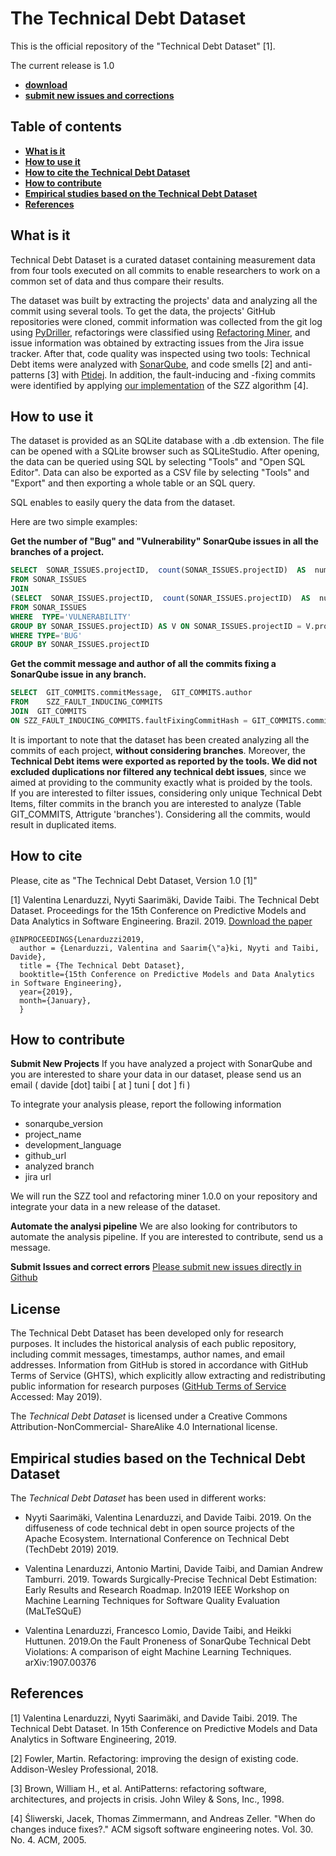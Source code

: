 # The Technical Debt Dataset

This is the official repository of the "Technical Debt Dataset" [1]. 

The current release is 1.0 

* [**download**](https://github.com/clowee/The-Technical-Debt-Dataset/releases/tag/1.0)
* [**submit new issues and corrections**](https://github.com/clowee/The-Technical-Debt-Dataset/issues)


## Table of contents
* **[What is it](#What-is-it)**
* **[How to use it](#How-to-use-it)**
* **[How to cite the Technical Debt Dataset](#how-to-cite)**
* **[How to contribute](#how-to-contribute)**
* **[Empirical studies based on the Technical Debt Dataset](#Empirical-studies-based-on-the-Technical-Debt-Dataset)**
* **[References](#references)**

## What is it

Technical Debt Dataset is a curated dataset containing measurement data from four tools executed on all commits to enable researchers to work on a common set of data and thus compare their results.

The dataset was built by extracting the projects' data and analyzing all the commit using several tools. To get the data, the projects' GitHub repositories were cloned, commit information was collected from the git log using [PyDriller](https://github.com/ishepard/pydriller), refactorings were classified using [Refactoring Miner](https://github.com/tsantalis/RefactoringMiner), and issue information was obtained by extracting issues from the Jira issue tracker. After that, code quality was inspected using two tools: Technical Debt items were analyzed with [SonarQube](https://www.sonarqube.org/), and code smells [2] and anti-patterns [3] with [Ptidej](http://www.ptidej.net/). In addition, the fault-inducing and -fixing commits were identified by applying [our implementation](https://github.com/clowee/OpenSZZ) of the SZZ algorithm [4].

 

## How to use it
The dataset is  provided as an SQLite database with a  .db extension. The file  can be opened with a SQLite browser such as SQLiteStudio. After opening, the data can be queried using SQL by selecting "Tools" and "Open SQL Editor". Data
can also be exported as a CSV file by selecting "Tools" and "Export" and then exporting a whole table or an SQL query.

SQL enables to easily query the data from the dataset. 

Here are two simple examples: 


**Get the number of "Bug" and "Vulnerability" SonarQube issues in all the branches of a project.**

```sql
SELECT  SONAR_ISSUES.projectID,  count(SONAR_ISSUES.projectID)  AS  numberOfBugIssues,  numberOfVulnerabilityIssues
FROM SONAR_ISSUES
JOIN
(SELECT  SONAR_ISSUES.projectID,  count(SONAR_ISSUES.projectID)  AS  numberOfVulnerabilityIssues
FROM SONAR_ISSUES
WHERE  TYPE='VULNERABILITY'
GROUP BY SONAR_ISSUES.projectID) AS V ON SONAR_ISSUES.projectID = V.projectID
WHERE TYPE='BUG'
GROUP BY SONAR_ISSUES.projectID
```




**Get the commit message and author of all the commits fixing a SonarQube issue in any branch.**

```sql
SELECT  GIT_COMMITS.commitMessage,  GIT_COMMITS.author
FROM	SZZ_FAULT_INDUCING_COMMITS
JOIN  GIT_COMMITS
ON SZZ_FAULT_INDUCING_COMMITS.faultFixingCommitHash = GIT_COMMITS.commitHash
```

It is important to note that the dataset has been created analyzing all the commits of each project, **without considering branches**. Moreover, the **Technical Debt items were exported as reported by the tools. We did not excluded duplications nor filtered any technical debt issues**, since we aimed at providing to the community exactly what is proided by the tools.  
If you are interested to filter issues, considering only unique Technical Debt Items, filter commits in the branch you are interested to analyze (Table GIT_COMMITS, Attrigute 'branches'). Considering all the commits, would result in duplicated items.  


## How to cite 

Please, cite as "The Technical Debt Dataset, Version 1.0 [1]"

[1] Valentina Lenarduzzi, Nyyti Saarimäki, Davide Taibi. The Technical Debt Dataset. Proceedings for the 15th Conference on Predictive Models and Data Analytics in Software Engineering. Brazil. 2019. 
[Download the paper](http://www.taibi.it/sites/default/files/2019%20-%20Promise%20-%20The%20Technical%20Debt%20Dataset%20-%20ACM%20Version.pdf)

```
@INPROCEEDINGS{Lenarduzzi2019,
  author = {Lenarduzzi, Valentina and Saarim{\"a}ki, Nyyti and Taibi, Davide},
  title = {The Technical Debt Dataset},
  booktitle={15th Conference on Predictive Models and Data Analytics in Software Engineering}, 
  year={2019}, 
  month={January},
  }
```

## How to contribute

**Submit New Projects**
If you have analyzed a project with SonarQube and you are interested to share your data in our dataset, please send us an email ( davide [dot] taibi [ at ] tuni [ dot ] fi )

To integrate your analysis please, report the following information 
* sonarqube_version
* project_name
* development_language
* github_url
* analyzed branch
* jira url 

We will run the SZZ tool and refactoring miner 1.0.0 on your repository and integrate your data in a new release of the dataset. 

**Automate the analysi pipeline**
We are also looking for contributors to automate the analysis pipeline. If you are interested to contribute, send us a message. 

**Submit Issues and correct errors**
[Please submit new issues directly in Github](https://github.com/clowee/The-Technical-Debt-Dataset/issues)

## License
The Technical Debt Dataset has been developed only for research purposes. It includes the historical analysis of each public repository, including commit messages, timestamps, author names, and email addresses. Information from GitHub is stored in accordance with GitHub Terms of Service (GHTS), which explicitly allow extracting and redistributing public information for research purposes ([GitHub Terms of Service](goo.gl/yeZh1E) Accessed: May 2019). 

The _Technical Debt Dataset_ is licensed under a Creative Commons Attribution-NonCommercial- ShareAlike 4.0 International license.

 ## Empirical studies based on the Technical Debt Dataset
The _Technical Debt Dataset_ has been used in different works: 

* Nyyti Saarimäki, Valentina Lenarduzzi, and Davide Taibi. 2019. On the diffuseness of code technical debt in open source projects of the Apache Ecosystem. International Conference on Technical Debt (TechDebt 2019) 2019.

* Valentina Lenarduzzi, Antonio Martini, Davide Taibi, and Damian Andrew Tamburri. 2019. Towards Surgically-Precise Technical Debt Estimation: Early Results and Research Roadmap. In2019 IEEE Workshop on Machine Learning Techniques for Software Quality Evaluation (MaLTeSQuE)

* Valentina Lenarduzzi, Francesco Lomio, Davide Taibi, and Heikki Huttunen. 2019.On the Fault Proneness of SonarQube Technical Debt Violations: A comparison of eight Machine Learning Techniques.  arXiv:1907.00376


 ## References
[1] Valentina Lenarduzzi, Nyyti Saarimäki, and Davide Taibi. 2019. The Technical Debt Dataset. In 15th Conference on Predictive Models and Data Analytics in Software Engineering, 2019.

[2] Fowler, Martin. Refactoring: improving the design of existing code. Addison-Wesley Professional, 2018.

[3] Brown, William H., et al. AntiPatterns: refactoring software, architectures, and projects in crisis. John Wiley & Sons, Inc., 1998.

[4] Śliwerski, Jacek, Thomas Zimmermann, and Andreas Zeller. "When do changes induce fixes?." ACM sigsoft software engineering notes. Vol. 30. No. 4. ACM, 2005.
